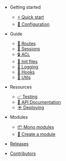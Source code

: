 - Getting started
  - [:zap: Quick start](quickstart.md)
  - [:wrench: Configuration](configuration.md)

- Guide
  - [:busstop: Routes](routes.md)
  - [:bust_in_silhouette: Sessions](sessions.md)
  - [:lock: ACL](acl.md)
  - [:seedling: Init files](init-files.md)
  - [:bookmark_tabs: Logging](logging.md)
  - [:whale: Hooks](hooks.md)
  - [:tophat: Utils](utils.md)

- Resources
  - [:white_check_mark: Testing](testing.md)
  - [:blue_book: API Documentation](mono-doc.md)
  - [:sunny: Deploying](deploying.md)

- Modules
  - [:package: Mono modules](modules.md)
  - [:hammer: Create a module](create-module.md)

- [Releases](https://github.com/terrajs/mono/releases)

- [Contributors](https://github.com/terrajs/mono/graphs/contributors)
